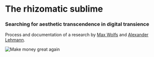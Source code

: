 # The rhizomatic sublime
### Searching for aesthetic transcendence in digital transience
Process and documentation of a research by [Max Wolfs](https://github.com/maxwolfs) and [Alexander Lehmann](https://github.com/bsplt).

![Make money great again](https://source.unsplash.com/JW6r_0CPYec/1280x720)